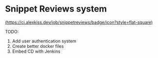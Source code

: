 # Snippet Reviews system
[(https://ci.alexkiss.dev/job/snippetreviews/badge/icon?style=flat-square)](https://ci.alexkiss.dev/job/snippetreviews/)


TODO:

1. Add user authentication system
2. Create better docker files
3. Embed CD with Jenkins
